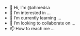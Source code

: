 - 👋 Hi, I’m @ahmedsa
- 👀 I’m interested in ...
- 🌱 I’m currently learning ...
- 💞️ I’m looking to collaborate on ...
- 📫 How to reach me ...

<!---
ahmedsays/ahmedsays is a ✨ special ✨ repository because its `README.md` (this file) appears on your GitHub profile.
You can click the Preview link to take a look at your changes.
--->

